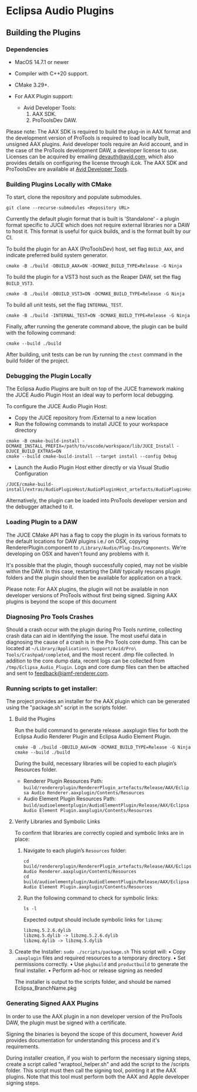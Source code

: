 # Eclipsa Audio Plugins

## Building the Plugins

### Dependencies

- MacOS 14.7.1 or newer

- Compiler with C++20 support.

- CMake 3.29+.

- For AAX Plugin support:
	- Avid Developer Tools:
		1. AAX SDK. 
		2. ProToolsDev DAW. 

Please note: The AAX SDK is required to build the plug-in in AAX format and the development version of ProTools is required to load locally built, unsigned AAX plugins. 
Avid developer tools require an Avid account, and in the case of the ProTools development DAW, a developer license to use. Licenses can be acquired by emailing devauth@avid.com, which also provides details on configuring the license through iLok. The AAX SDK and ProToolsDev are available at [Avid Developer Tools](https://my.avid.com/products/cppsdk?toolkit=AAX).

### Building Plugins Locally with CMake

To start, clone the repository and populate submodules.
```
git clone --recurse-submodules <Repository URL>
```
Currently the default plugin format that is built is 'Standalone' - a plugin format specific to JUCE which does not require external libraries nor a DAW to host it. This format is useful for quick builds, and is the format built by our CI.

To build the plugin for an AAX (ProToolsDev) host, set flag ```BUILD_AAX```, and indicate preferred build system generator.

```
cmake -B ./build -DBUILD_AAX=ON -DCMAKE_BUILD_TYPE=Release -G Ninja
```

To build the plugin for a VST3 host such as the Reaper DAW, set the flag ```BUILD_VST3```.
```
cmake -B ./build -DBUILD_VST3=ON -DCMAKE_BUILD_TYPE=Release -G Ninja
```

To build all unit tests, set the flag ```INTERNAL_TEST```.
```
cmake -B ./build -INTERNAL_TEST=ON -DCMAKE_BUILD_TYPE=Release -G Ninja
```

Finally, after running the generate command above, the plugin can be build with the following command:
```
cmake --build ./build
```

After building, unit tests can be run by running the ```ctest``` command in the build folder of the project.


### Debugging the Plugin Locally

The Eclipsa Audio Plugins are built on top of the JUCE framework making the JUCE Audio Plugin Host an ideal way to perform local debugging.

To configure the JUCE Audio Plugin Host:
- Copy the JUCE repository from /External to a new location
- Run the following commands to install JUCE to your workspace directory
```
cmake -B cmake-build-install -DCMAKE_INSTALL_PREFIX=/path/to/vscode/workspace/lib/JUCE_Install -DJUCE_BUILD_EXTRAS=ON
cmake --build cmake-build-install --target install --config Debug
```
- Launch the Audio Plugin Host either directly or via Visual Studio Configuration
```
/JUCE/cmake-build-install/extras/AudioPluginHost/AudioPluginHost_artefacts/AudioPluginHost.app
```

Alternatively, the plugin can be loaded into ProTools developer version and the debugger attached to it.

### Loading Plugin to a DAW

The JUCE CMake API has a flag to copy the plugin in its various formats to the default locations for DAW plugins i.e./ on OSX, copying RendererPlugin.component to ```/Library/Audio/Plug-Ins/Components```. We're developing on OSX and haven't found any problems with it. 

It's possible that the plugin, though successfully copied, may not be visible within the DAW. In this case, restarting the DAW typically rescans plugin folders and the plugin should then be available for application on a track.

Please note: For AAX plugins, the plugin will not be available in non developer versions of ProTools without first being signed. Signing AAX plugins is beyond the scope of this document

### Diagnosing Pro Tools Crashes

Should a crash occur with the plugin during Pro Tools runtime, collecting crash data can aid in identifying the issue. The most useful data in diagnosing the cause of a crash is in the Pro Tools core dump. This can be located at `~/Library/Application\ Support/Avid/Pro\ Tools/Crashpad/completed`, and the most recent .dmp file collected. In addition to the core dump data, recent logs can be collected from `/tmp/Eclipsa_Audio_Plugin`. Logs and core dump files can then be attached and sent to [feedback@iamf-renderer.com](mailto:feedback@iamf-renderer.com).

### Running scripts to get installer:

The project provides an installer for the AAX plugin which can be generated using the "package.sh" script in the scripts folder.

1. Build the Plugins

	Run the build command to generate release .aaxplugin files for both the Eclipsa Audio Renderer Plugin and Eclipsa Audio Element Plugin. 
	```
	cmake -B ./build -DBUILD_AAX=ON -DCMAKE_BUILD_TYPE=Release -G Ninja
	cmake --build ./build
	```
	During the build, necessary libraries will be copied to each plugin’s Resources folder.

	- Renderer Plugin Resources Path: `build/rendererplugin/RendererPlugin_artefacts/Release/AAX/Eclipsa Audio Renderer.aaxplugin/Contents/Resources`
	- Audio Element Plugin Resources Path: `build/audioelementplugin/AudioElementPlugin/Release/AAX/Eclipsa Audio Element Plugin.aaxplugin/Contents/Resources`

2. Verify Libraries and Symbolic Links

	To confirm that libraries are correctly copied and symbolic links are in place:
	1. Navigate to each plugin’s `Resources` folder:
		```
	 	cd build/rendererplugin/RendererPlugin_artefacts/Release/AAX/Eclipsa Audio Renderer.aaxplugin/Contents/Resources
	 	cd build/audioelementplugin/AudioElementPlugin/Release/AAX/Eclipsa Audio Element Plugin.aaxplugin/Contents/Resources
	 	```
	2. Run the following command to check for symbolic links:
		```
		ls -l
		```
	    Expected output should include symbolic links for `libzmq`:
		```
		libzmq.5.2.6.dylib
		libzmq.5.dylib -> libzmq.5.2.6.dylib
		libzmq.dylib -> libzmq.5.dylib
		```

3. Create the Installer:
		```
		sudo ./scripts/package.sh
		```
		This script will:
		•	Copy `.aaxplugin` files and required resources to a temporary directory.
		•	Set permissions correctly.
		•	Use `pkgbuild` and `productbuild` to generate the final installer.
		•	Perform ad-hoc or release signing as needed

	The installer is output to the scripts folder, and should be named Eclipsa_BranchName.pkg
	
### Generating Signed AAX Plugins

In order to use the AAX plugin in a non developer version of the ProTools DAW, the plugin must be signed with a certificate.

Signing the binaries is beyond the scope of this document, however Avid provides documentation for understanding this process and it's requirements.

During installer creation, if you wish to perform the necessary signing steps, create a script called "wraptool_helper.sh" and add the script to the /scripts folder. This script must then call the signing tool, pointing it at the AAX plugins. Note that this tool must perform both the AAX and Apple developer signing steps.